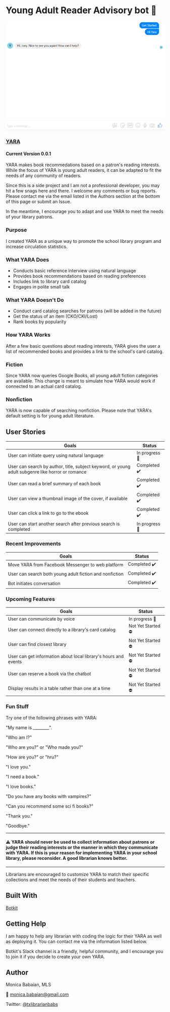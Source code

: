 # Young Adult Reader Advisory bot 🤖 
 

<img src="https://github.com/mbabaian/yara/blob/master/yara_intro.gif" width="548">

### [YARA](https://dear-chill.glitch.me/)

#### Current Version 0.0.1
YARA makes book recommedations based on a patron's reading interests. While the focus of YARA is young adult readers, it can be adapted to fit the needs of any community of readers.

Since this is a side project and I am not a professional developer, you may hit a few snags here and there. I welcome any comments or bug reports. Please contact me via the email listed in the Authors section at the bottom of this page or submit an Issue. 

In the meantime, I encourage you to adapt and use YARA to meet the needs of your library patrons.

### Purpose
I created YARA as a unique way to promote the school library program and increase circulation statistics. 

### What YARA Does
- Conducts basic reference interview using natural language
- Provides book recommendations based on reading preferences
- Includes link to library card catalog 
- Engages in polite small talk 

### What YARA Doesn't Do
 - Conduct card catalog searches for patrons (will be added in the future)
 - Get the status of an item (CKO/CKI/Lost)
 - Rank books by popularity
 
### How YARA Works
After a few basic questions about reading interests, YARA gives the user a list of recommended books and provides a link to the school's card catalog.

### Fiction
Since YARA now queries Google Books, all young adult fiction categories are available. This change is meant to simulate how YARA would work if connected to an actual card catalog.

### Nonfiction
YARA is now capable of searching nonfiction. Please note that YARA's default setting is for young adult literature.


## User Stories
| Goals | Status |
| ----- | ------ |
| User can initiate query using natural language | In progress :construction: |
| User can search by author, title, subject keyword, or young adult subgenre like horror or romance | Completed :heavy_check_mark: |
| User can read a brief summary of each book | Completed :heavy_check_mark: |
| User can view a thumbnail image of the cover, if available | Completed :heavy_check_mark: |
| User can click a link to go to the ebook | Completed :heavy_check_mark: |
| User can start another search after previous search is completed | In progress :construction: |

### Recent Improvements
| Goals | Status |
| ----- | ------ |
| Move YARA from Facebook Messenger to web platform | Completed :heavy_check_mark: |
| User can search both young adult fiction and nonfiction | Completed :heavy_check_mark: |
| Bot initiates conversation | Completed :heavy_check_mark: |

### Upcoming Features
| Goals | Status |
| ----- | ------ |
| User can communicate by voice | In progress :construction: |
| User can connect directly to a library's card catalog | Not Yet Started :no_entry: |
| User can find closest library | Not Yet Started :no_entry: |
| User can get information about local library's hours and events | Not Yet Started :no_entry: |
| User can reserve a book via the chatbot | Not Yet Started :no_entry: |
| Display results in a table rather than one at a time | Not Yet Started :no_entry: |

### Fun Stuff
Try one of the following phrases with YARA:
 
"My name is ________". 

"Who am I?"

"Who are you?" or "Who made you?"

"How are you?" or "hru?"

"I love you."

"I need a book." 

"I love books."

"Do you have any books with vampires?"

"Can you recommend some sci fi books?"

"Thank you."

"Goodbye."

---
#### ⚠️ YARA should never be used to collect information about patrons or judge their reading interests or the manner in which they communicate with YARA. If this is your reason for implementing YARA in your school library, please reconsider. A good librarian knows better.
---

Librarians are encouraged to customize YARA to match their specific collections and meet the needs of their students and teachers. 

## Built With
[Botkit](https://www.botkit.ai/)

## Getting Help
I am happy to help any librarian with coding the logic for their YARA as well as deploying it. You can contact me via the information listed below. 

Botkit's Slack channel is a friendly, helpful community, and I encourage you to join it if you decide to create your own YARA.

## Author
Monica Babaian, MLS

:email: monica.babaian@gmail.com

Twitter: [@txlibrarianbabs](https://twitter.com/txlibrarianbabs)
